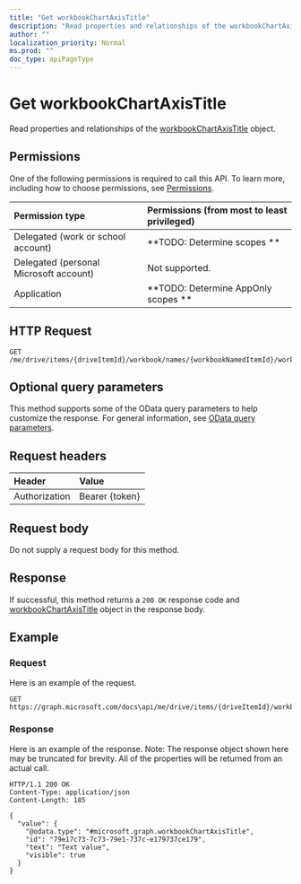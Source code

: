 ```yaml
---
title: "Get workbookChartAxisTitle"
description: "Read properties and relationships of the workbookChartAxisTitle object."
author: ""
localization_priority: Normal
ms.prod: ""
doc_type: apiPageType
---
```


# Get workbookChartAxisTitle

Read properties and relationships of the [workbookChartAxisTitle](../resources/workbookchartaxistitle.md) object.

## Permissions
One of the following permissions is required to call this API. To learn more, including how to choose permissions, see [Permissions](/concepts/permissions-reference.md).

|Permission type|Permissions (from most to least privileged)|
|:---|:---|
|Delegated (work or school account)|**TODO: Determine scopes **|
|Delegated (personal Microsoft account)|Not supported.|
|Application|**TODO: Determine AppOnly scopes **|

## HTTP Request
<!-- {
  "blockType": "ignored"
}
-->
``` http
GET /me/drive/items/{driveItemId}/workbook/names/{workbookNamedItemId}/worksheet/charts/{workbookChartId}/axes/categoryAxis/title
```

## Optional query parameters
This method supports some of the OData query parameters to help customize the response. For general information, see [OData query parameters](/graph/query-parameters).

## Request headers
|Header|Value|
|:---|:---|
|Authorization|Bearer {token}|

## Request body
Do not supply a request body for this method.

## Response
If successful, this method returns a `200 OK` response code and [workbookChartAxisTitle](../resources/workbookchartaxistitle.md) object in the response body.

## Example

### Request
Here is an example of the request.
<!-- {
  "blockType": "request",
  "name": "get_workbookchartaxistitle"
}
-->
``` http
GET https://graph.microsoft.com/docs\api/me/drive/items/{driveItemId}/workbook/names/{workbookNamedItemId}/worksheet/charts/{workbookChartId}/axes/categoryAxis/title
```

### Response
Here is an example of the response. Note: The response object shown here may be truncated for brevity. All of the properties will be returned from an actual call.
<!-- {
  "blockType": "response",
  "truncated": true,
  "@odata.type": "microsoft.graph.workbookChartAxisTitle"
}
-->
``` http
HTTP/1.1 200 OK
Content-Type: application/json
Content-Length: 185

{
  "value": {
    "@odata.type": "#microsoft.graph.workbookChartAxisTitle",
    "id": "79e17c73-7c73-79e1-737c-e179737ce179",
    "text": "Text value",
    "visible": true
  }
}
```

